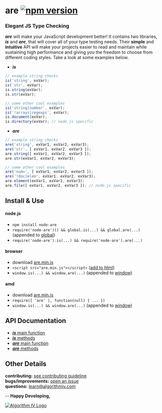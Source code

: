 # are [![npm version](https://badge.fury.io/js/node-are.svg)](https://badge.fury.io/js/node-are)
### Elegant JS Type Checking
**_are_** will make your JavaScript development better! It contains two libraries, **_is_** and **_are_**, that will cover all of your type testing needs. Their **simple** and **intuitive** API will make your projects easier to read and maintain while sustaining high performance and giving you the freedom to choose from different coding styles. Take a look at some examples below.
- **_is_**
```javascript
// example string checks
is('string', exVar);
is('str', exVar);
is.string(exVar);
is.str(exVar);

// some other cool examples
is('string|number', exVar);
is('!arrays|regexps', exVar);
is.document(exVar);
is.directory(exVar); // node.js specific
```
- **_are_**
```javascript
// example string checks
are('string', exVar1, exVar2, exVar3);
are('str', [ exVar1, exVar2, exVar3 ]);
are.string([ exVar1, exVar2, exVar3 ]);
are.str(exVar1, exVar2, exVar3);

// some other cool examples
are('num=', [ exVar1, exVar2, exVar3 ]);
are('!doc|elem', exVar1, exVar2, exVar3);
are.element(exVar1, exVar2, exVar3);
are.file([ exVar1, exVar2, exVar3 ]); // node.js specific
```

## Install & Use
#### node.js
- ``` npm install node-are ```
- ``` require('node-are')() && global.is(...) && global.are(...) ``` (appended to [global](https://nodejs.org/api/globals.html#globals_global))
- ``` require('node-are').is(...) && require('node-are').are(...) ```

#### browser
- download [are.min.js](https://github.com/imaginate/are/blob/master/src/are.min.js)
- ``` <script src="are.min.js"></script> ``` ([add to html](http://javascript.info/tutorial/adding-script-html#external-scripts))
- ``` window.is(...) && window.are(...) ``` (appended to [window](https://developer.mozilla.org/en-US/docs/Web/API/Window))

#### amd
- download [are.min.js](https://github.com/imaginate/are/blob/master/src/are.min.js)
- ``` require([ 'are' ], function(null) { ... }) ```
- ``` window.is(...) && window.are(...) ``` (appended to [window](https://developer.mozilla.org/en-US/docs/Web/API/Window))


## API Documentation
- [**_is_** main function](https://github.com/imaginate/are/blob/master/docs/is-main-func.md)
- [**_is_** methods](https://github.com/imaginate/are/blob/master/docs/is-methods.md)
- [**_are_** main function](https://github.com/imaginate/are/blob/master/docs/are-main-func.md)
- [**_are_** methods](https://github.com/imaginate/are/blob/master/docs/are-methods.md)


## Other Details
**contributing:** [see contributing guideline](https://github.com/imaginate/are/blob/master/CONTRIBUTING.md)<br>
**bugs/improvements:** [open an issue](https://github.com/imaginate/are/issues)<br>
**questions:** learn@algorithmiv.com


--
**Happy Developing,**

<a href="http://www.algorithmiv.com/are"><img src="http://www.algorithmiv.com/images/aIV-logo.png" alt="Algorithm IV Logo" /></a>
